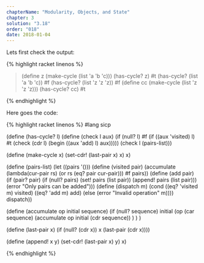 ```yaml
---
chapterName: "Modularity, Objects, and State"
chapter: 3
solution: "3.18"
order: "018"
date: 2018-01-04 
---
```


Lets first check the output:

{% highlight racket linenos %}
> (define z (make-cycle (list 'a 'b 'c)))
> (has-cycle? z)
#t
> (has-cycle? (list 'a 'b 'c))
#f
> (has-cycle? (list 'z 'z 'z))
#f
> (define cc (make-cycle (list 'z 'z 'z)))
> (has-cycle? cc)
#t
> 
{% endhighlight %}


Here goes the code:

{% highlight racket linenos %}
#lang sicp

(define (has-cycle? l)
  (define (check l aux)
    (if (null? l)
        #f
        (if ((aux 'visited) l)
            #t
            (check (cdr l) (begin ((aux 'add) l) aux)))))
  (check l (pairs-list)))
            
(define (make-cycle x)
  (set-cdr! (last-pair x) x)
  x)

(define (pairs-list)
  (let ((pairs '()))
    (define (visited pair)
      (accumulate (lambda(cur-pair rs) (or rs (eq? pair cur-pair))) #f pairs))
    (define (add pair)
      (if (pair? pair)
          (if (null? pairs)
              (set! pairs (list pair))
              (append! pairs (list pair)))
          (error "Only pairs can be added")))
    (define (dispatch m)
      (cond
        ((eq? 'visited m) visited)
        ((eq? 'add m) add)
        (else (error "Invalid operation" m))))
    dispatch))
      

(define (accumulate op initial sequence)
  (if (null? sequence)
      initial
      (op (car sequence)
          (accumulate op initial (cdr sequence))
      )
  )
)

(define (last-pair x)
  (if (null? (cdr x))
      x
      (last-pair (cdr x))))

(define (append! x y)
  (set-cdr! (last-pair x) y)
  x)

{% endhighlight %}

